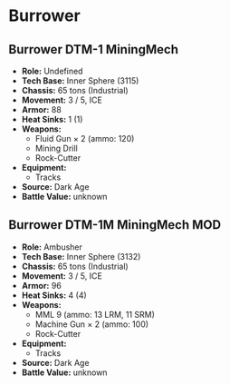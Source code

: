 # Burrower
## Burrower DTM-1 MiningMech
- **Role:** Undefined
- **Tech Base:** Inner Sphere (3115)
- **Chassis:** 65 tons (Industrial)
- **Movement:** 3 / 5, ICE
- **Armor:** 88
- **Heat Sinks:** 1 (1)
- **Weapons:**
  - Fluid Gun × 2 (ammo: 120)
  - Mining Drill
  - Rock-Cutter
- **Equipment:**
  - Tracks
- **Source:** Dark Age
- **Battle Value:** unknown

## Burrower DTM-1M MiningMech MOD
- **Role:** Ambusher
- **Tech Base:** Inner Sphere (3132)
- **Chassis:** 65 tons (Industrial)
- **Movement:** 3 / 5, ICE
- **Armor:** 96
- **Heat Sinks:** 4 (4)
- **Weapons:**
  - MML 9 (ammo: 13 LRM, 11 SRM)
  - Machine Gun × 2 (ammo: 100)
  - Rock-Cutter
- **Equipment:**
  - Tracks
- **Source:** Dark Age
- **Battle Value:** unknown

